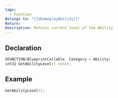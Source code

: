 ```yaml
---
tags:
  - Function
Belongs to: "[[UGameplayAbility]]"
Return: 
Description: Returns current level of the Ability
---
```


## Declaration

```cpp
UFUNCTION(BlueprintCallable, Category = Ability)
int32 GetAbilityLevel() const;
```

## Example

```cpp
GetAbilityLevel();
```